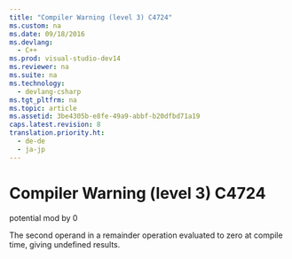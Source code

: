 ```yaml
---
title: "Compiler Warning (level 3) C4724"
ms.custom: na
ms.date: 09/18/2016
ms.devlang: 
  - C++
ms.prod: visual-studio-dev14
ms.reviewer: na
ms.suite: na
ms.technology: 
  - devlang-csharp
ms.tgt_pltfrm: na
ms.topic: article
ms.assetid: 3be4305b-e8fe-49a9-abbf-b20dfbd71a19
caps.latest.revision: 8
translation.priority.ht: 
  - de-de
  - ja-jp
---
```

# Compiler Warning (level 3) C4724
potential mod by 0  
  
 The second operand in a remainder operation evaluated to zero at compile time, giving undefined results.